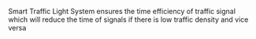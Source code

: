 Smart Traffic Light System ensures the time efficiency of traffic signal which will reduce the time of signals if there is low traffic density and vice versa
